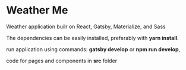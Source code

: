 # Weather Me
Weather application builr on React, Gatsby, Materialize, and Sass

The dependencies can be easily installed, preferably with **yarn install**.

run application using commands: **gatsby develop** or **npm run develop**,

code for pages and components in **src** folder
